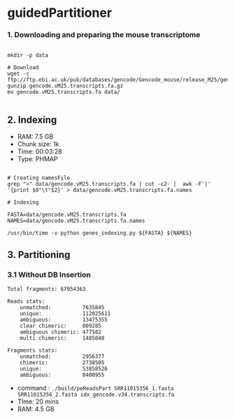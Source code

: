 # guidedPartitioner


### 1. Downloading and preparing the mouse transcriptome

```shell script

mkdir -p data

# Download
wget -c ftp://ftp.ebi.ac.uk/pub/databases/gencode/Gencode_mouse/release_M25/gencode.vM25.transcripts.fa.gz
gunzip gencode.vM25.transcripts.fa.gz
mv gencode.vM25.transcripts.fa data/


```

## 2. Indexing

- RAM: 7.5 GB
- Chunk size: 1k
- Time: 00:03:28
- Type: PHMAP

```shell script

# Creating namesFile
grep ">" data/gencode.vM25.transcripts.fa | cut -c2- |  awk -F'|' '{print $0"\t"$2}' > data/gencode.vM25.transcripts.fa.names

# Indexing

FASTA=data/gencode.vM25.transcripts.fa
NAMES=data/gencode.vM25.transcripts.fa.names

/usr/bin/time -v python genes_indexing.py ${FASTA} ${NAMES}

```

## 3. Partitioning

### 3.1 Without DB Insertion

```
Total fragments: 67954363

Reads stats:
	unmatched:          7635845
	unique:             112025611
	ambiguous:          13475355
	clear chimeric:     809285
	ambiguous chimeric: 477582
	multi chimeric:     1485048

Fragments stats:
	unmatched:          2956377
	chimeric:           2738505
	unique:             53858526
	ambiguous:          8400955
```

- command : `./build/peReadsPart SRR11015356_1.fasta SRR11015356_2.fasta idx_gencode.v34.transcripts.fa`
- TIme: 20 mins
- RAM: 4.5 GB
